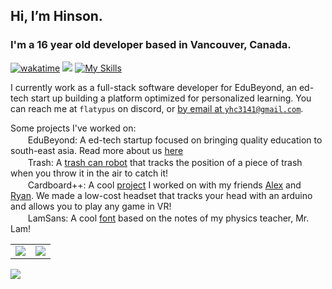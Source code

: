 ## Hi, I’m Hinson.
### I'm a 16 year old developer based in Vancouver, Canada. 

[![wakatime](https://wakatime.com/badge/user/00eead22-fb14-4dd0-ab8a-3625cafbd50d.svg)](https://wakatime.com/@00eead22-fb14-4dd0-ab8a-3625cafbd50d)
![](https://komarev.com/ghpvc/?username=flatypus)
[![My Skills](https://skillicons.dev/icons?i=ts,js,py,java,cpp,react,svelte,nextjs,materialui,tailwind,css,html,nodejs,express,mongodb,prisma,vercel,firebase,docker,gcp,cloudflare,figma,git,github,githubactions,vscode,linux,md,discord)](https://skillicons.dev)

I currently work as a full-stack software developer for EduBeyond, an ed-tech start up building a platform optimized for personalized learning. You can reach me at `flatypus` on discord, or <a href="mailto:yhc3141@gmail.com">by email at `yhc3141@gmail.com`</a>.

Some projects I've worked on: <br>
&nbsp;[<img src='https://avatars.githubusercontent.com/u/107604072?s=64&v=4' width='16px'/>](https://edubeyond.org)&nbsp; EduBeyond: A ed-tech startup focused on bringing quality education to south-east asia. Read more about us [here](https://edubeyond.org)<br>
&nbsp;[<img src='https://camo.githubusercontent.com/d20181791a7d3716b202e8c3549c20cd5d435bb6bbb2556fbcf99f7841f48d5e/68747470733a2f2f63646e2d69636f6e732d706e672e666c617469636f6e2e636f6d2f3531322f353936382f353936383836362e706e67' width='16px'>](https://github.com/flatypus/trash)&nbsp; Trash: A [trash can robot](https://github.com/flatypus/trash) that tracks the position of a piece of trash when you throw it in the air to catch it!<br>
&nbsp;[<img src='https://www.youtube.com/s/desktop/7449ebf7/img/favicon_32x32.png' width='16px'/>](https://www.youtube.com/watch?v=KP3yoWUXz70)&nbsp; Cardboard++: A cool [project](https://github.com/nuggetbucket54/moneymoneyvr) I worked on with my friends [Alex](https://github.com/alexng353) and [Ryan](https://github.com/nuggetbucket54). We made a low-cost headset that tracks your head with an arduino and allows you to play any game in VR!<br>
&nbsp;[<img src='https://camo.githubusercontent.com/d20181791a7d3716b202e8c3549c20cd5d435bb6bbb2556fbcf99f7841f48d5e/68747470733a2f2f63646e2d69636f6e732d706e672e666c617469636f6e2e636f6d2f3531322f353936382f353936383836362e706e67' width='16px'>](https://github.com/flatypus/LamSans)&nbsp; LamSans: A cool [font](https://github.com/flatypus/LamSans) based on the notes of my physics teacher, Mr. Lam!<br>
<table>
  <tr>
    <td align="center" style="padding=0;width=50%;">
      <img align="center" style="padding=0;" src="https://github-readme-stats-ten-blue-80.vercel.app/api?username=flatypus&count_private=true&show_icons=true&theme=tokyonight&hide_border=true" />
    </td>
    <td align="center" style="padding=0;width=50%;">
      <img align="center" style="padding=0;" src="https://github-readme-stats.vercel.app/api/top-langs/?username=flatypus&count_private=true&show_icons=true&theme=tokyonight&hide_border=true&layout=compact&hide=javascript&langs_count=6" />
    </td>
  </tr>
</table>

![](https://pixel.flatypus.me/flatypus)
